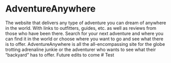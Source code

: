﻿# AdventureAnywhere
The website that delivers any type of adventure you can dream of anywhere in the world. With links to outfitters, guides, etc. as well as reviews from those who have been there. Search for your next adventure and where you can find it in the world or choose where you want to go and see what there is to offer.  AdventureAnywhere is all the all-encompassing site for the globe trotting adrenaline junkie or the adventurer who wants to see what their “backyard” has to offer.
Future edits to come
#   T e s t  
 